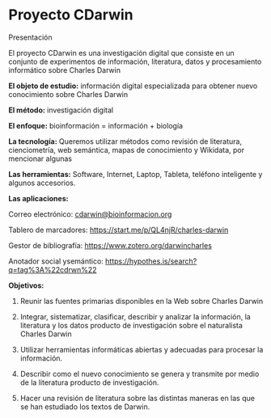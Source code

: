 # Proyecto CDarwin
Presentación []()


El proyecto CDarwin es una investigación digital que consiste en un conjunto de experimentos de información, literatura, datos y procesamiento informático sobre Charles Darwin

**El objeto de estudio:** información digital especializada para obtener nuevo conocimiento sobre Charles Darwin

**El método:** investigación digital

**El enfoque:** bioinformación = información + biología

**La tecnología:** Queremos utilizar métodos como revisión de literatura, cienciometría, web semántica, mapas de conocimiento y Wikidata, por mencionar algunas

**Las herramientas:** Software, Internet, Laptop, Tableta, teléfono inteligente y algunos accesorios.

**Las aplicaciones:**

Correo electrónico:	cdarwin@bioinformacion.org

Tablero de marcadores: https://start.me/p/QL4njR/charles-darwin

Gestor de bibliografía: https://www.zotero.org/darwincharles

Anotador social ysemántico: https://hypothes.is/search?q=tag%3A%22cdrwn%22

**Objetivos:**
1. Reunir las fuentes primarias disponibles en
la Web sobre Charles Darwin

2. Integrar, sistematizar, clasificar, describir y analizar la información, la literatura y los datos producto de investigación sobre el naturalista Charles Darwin

3. Utilizar herramientas informáticas abiertas y adecuadas para procesar la información.

4. Describir como el nuevo conocimiento se genera y transmite por medio de la literatura producto de investigación.

5. Hacer una revisión de literatura sobre las distintas maneras en las que se han estudiado los textos de Darwin.
